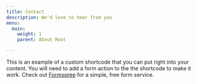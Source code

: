 ```yaml
---
title: Contact
description: We'd love to hear from you
menu:
  main:
    weight: 1
    parent: About Root

---
```

This is an example of a custom shortcode that you can put right into your content. You will need to add a form action to the the shortcode to make it work. Check out [Formspree](https://formspree.io/) for a simple, free form service.